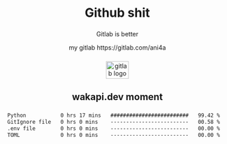 <h1 align="center">Github shit</h1>

###

<p align="center">Gitlab is better</p>

<p align="center">my gitlab https://gitlab.com/ani4a</p>

###

<div align="center">
  <img src="https://cdn.jsdelivr.net/gh/devicons/devicon/icons/gitlab/gitlab-original.svg" height="40" width="52" alt="gitlab logo"  />
</div>

###

<h2 align="center">wakapi.dev moment</h2>

###

<!--START_SECTION:waka-->

```txt
Python           0 hrs 17 mins   #########################   99.42 %
GitIgnore file   0 hrs 0 mins    -------------------------   00.58 %
.env file        0 hrs 0 mins    -------------------------   00.00 %
TOML             0 hrs 0 mins    -------------------------   00.00 %
```

<!--END_SECTION:waka-->

###
